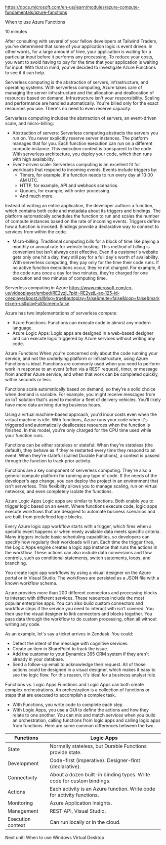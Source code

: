 https://docs.microsoft.com/en-us/learn/modules/azure-compute-fundamentals/azure-functions

When to use Azure Functions

10 minutes

After consulting with several of your fellow developers at Tailwind Traders, you've determined that some of your application logic is event driven. In other words, for a large amount of time, your application is waiting for a particular input before it performs any processing. To reduce your costs, you want to avoid having to pay for the time that your application is waiting for input. With that in mind, you've decided to investigate Azure Functions to see if it can help.

Serverless computing is the abstraction of servers, infrastructure, and operating systems. With serverless computing, Azure takes care of managing the server infrastructure and the allocation and deallocation of resources based on demand. Infrastructure isn't your responsibility. Scaling and performance are handled automatically. You're billed only for the exact resources you use. There's no need to even reserve capacity.

Serverless computing includes the abstraction of servers, an event-driven scale, and micro-billing:
* Abstraction of servers: Serverless computing abstracts the servers you run on. You never explicitly reserve server instances. The platform manages that for you. Each function execution can run on a different compute instance. This execution context is transparent to the code. With serverless architecture, you deploy your code, which then runs with high availability.
* Event-driven scale: Serverless computing is an excellent fit for workloads that respond to incoming events. Events include triggers by:
    * Timers, for example, if a function needs to run every day at 10:00 AM UTC.
    * HTTP, for example, API and webhook scenarios.
    * Queues, for example, with order processing.
    * And much more.

Instead of writing an entire application, the developer authors a function, which contains both code and metadata about its triggers and bindings. The platform automatically schedules the function to run and scales the number of compute instances based on the rate of incoming events. Triggers define how a function is invoked. Bindings provide a declarative way to connect to services from within the code.

* Micro-billing: Traditional computing bills for a block of time like paying a monthly or annual rate for website hosting. This method of billing is convenient but isn't always cost effective. Even if a customer's website gets only one hit a day, they still pay for a full day's worth of availability. With serverless computing, they pay only for the time their code runs. If no active function executions occur, they're not charged. For example, if the code runs once a day for two minutes, they're charged for one execution and two minutes of computing time.


Serverless computing in Azure
https://www.microsoft.com/en-us/videoplayer/embed/RE2yzjL?pid=RE2yzjL-ax-125-id-oneplayer&postJsllMsg=true&autoplay=false&mute=false&loop=false&market=en-us&playFullScreen=false

Azure has two implementations of serverless compute:
* Azure Functions: Functions can execute code in almost any modern language.
* Azure Logic Apps: Logic apps are designed in a web-based designer and can execute logic triggered by Azure services without writing any code.

Azure Functions
When you're concerned only about the code running your service, and not the underlying platform or infrastructure, using Azure Functions is ideal. Functions are commonly used when you need to perform work in response to an event (often via a REST request), timer, or message from another Azure service, and when that work can be completed quickly, within seconds or less.

Functions scale automatically based on demand, so they're a solid choice when demand is variable. For example, you might receive messages from an IoT solution that's used to monitor a fleet of delivery vehicles. You'll likely have more data arriving during business hours.

Using a virtual machine-based approach, you'd incur costs even when the virtual machine is idle. With functions, Azure runs your code when it's triggered and automatically deallocates resources when the function is finished. In this model, you're only charged for the CPU time used while your function runs.

Functions can be either stateless or stateful. When they're stateless (the default), they behave as if they're restarted every time they respond to an event. When they're stateful (called Durable Functions), a context is passed through the function to track prior activity.

Functions are a key component of serverless computing. They're also a general compute platform for running any type of code. If the needs of the developer's app change, you can deploy the project in an environment that isn't serverless. This flexibility allows you to manage scaling, run on virtual networks, and even completely isolate the functions.


Azure Logic Apps
Logic apps are similar to functions. Both enable you to trigger logic based on an event. Where functions execute code, logic apps execute workflows that are designed to automate business scenarios and are built from predefined logic blocks.

Every Azure logic app workflow starts with a trigger, which fires when a specific event happens or when newly available data meets specific criteria. Many triggers include basic scheduling capabilities, so developers can specify how regularly their workloads will run. Each time the trigger fires, the Logic Apps engine creates a logic app instance that runs the actions in the workflow. These actions can also include data conversions and flow controls, such as conditional statements, switch statements, loops, and branching.

You create logic app workflows by using a visual designer on the Azure portal or in Visual Studio. The workflows are persisted as a JSON file with a known workflow schema.

Azure provides more than 200 different connectors and processing blocks to interact with different services. These resources include the most popular enterprise apps. You can also build custom connectors and workflow steps if the service you need to interact with isn't covered. You then use the visual designer to link connectors and blocks together. You pass data through the workflow to do custom processing, often all without writing any code.

As an example, let's say a ticket arrives in Zendesk. You could:
* Detect the intent of the message with cognitive services.
* Create an item in SharePoint to track the issue.
* Add the customer to your Dynamics 365 CRM system if they aren't already in your database.
* Send a follow-up email to acknowledge their request.
All of those actions could be designed in a visual designer, which makes it easy to see the logic flow. For this reason, it's ideal for a business analyst role.


Functions vs. Logic Apps
Functions and Logic Apps can both create complex orchestrations. An orchestration is a collection of functions or steps that are executed to accomplish a complex task.
* With Functions, you write code to complete each step.
* With Logic Apps, you use a GUI to define the actions and how they relate to one another.
You can mix and match services when you build an orchestration, calling functions from logic apps and calling logic apps from functions. Here are some common differences between the two.

Functions  |   Logic Apps
-----|-----
State   |  Normally stateless, but Durable Functions provide state.  |   Stateful.
Development   |  Code-first (imperative).    Designer-first (declarative).
Connectivity  |   About a dozen built-in binding types. Write code for custom bindings.  |   Large collection of connectors. Enterprise Integration Pack for B2B scenarios. Build custom connectors.
Actions  |    Each activity is an Azure function. Write code for activity functions.  |  Large collection of ready-made actions.
Monitoring  |   Azure Application Insights.  |   Azure portal, Log Analytics.
Management  |   REST API, Visual Studio. |    Azure portal, REST API, PowerShell, Visual Studio.
Execution context  |   Can run locally or in the cloud. |   Runs only in the cloud.

Next unit: When to use Windows Virtual Desktop
